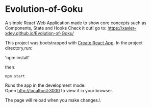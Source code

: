 # Evolution-of-Goku
A simple React Web Application made to show core concepts such as Components, State and Hooks
Check it out! go to: https://xavier-xdev.github.io/Evolution-of-Goku/ 

This project was bootstrapped with [Create React App](https://github.com/facebook/create-react-app).
In the project directory,run:

'npm install'

then:

`npm start`

Runs the app in the development mode.\
Open [http://localhost:3000](http://localhost:3000) to view it in your browser.

The page will reload when you make changes.\
